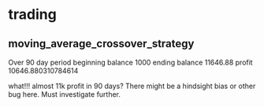 # trading

## moving_average_crossover_strategy
Over 90 day period
beginning balance 1000
ending balance 11646.88
profit 10646.880310784614

what!!! almost 11k profit in 90 days? There might be a hindsight bias or other bug here. Must investigate further.
